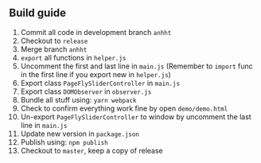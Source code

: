 ## Build guide
 1. Commit all code in development branch `anhht`
 2. Checkout to `release`
 3. Merge branch `anhht`
 4. `export` all functions in `helper.js`
 5. Uncomment the first and last line in `main.js` (Remember to `import` func in the first line if you export new in `helper.js`)
 6. Export class `PageFlySliderController` in `main.js`
 7. Export class `DOMObserver` in `observer.js`
 8. Bundle all stuff using: `yarn webpack`
 9. Check to confirm everything work fine by open `demo/demo.html`
 10. Un-export `PageFlySliderController` to window by uncomment the last line in `main.js`
 11. Update new version in `package.json`
 12. Publish using: `npm publish`
 13. Checkout to `master`, keep a copy of release